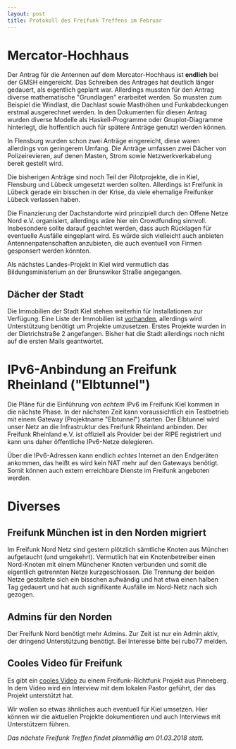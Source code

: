 ```yaml
---
layout: post
title: Protokoll des Freifunk Treffens im Februar
---
```

# Mercator-Hochhaus
Der Antrag für die Antennen auf dem Mercator-Hochhaus ist **endlich** bei der GMSH eingereicht.
Das Schreiben des Antrages hat deutlich länger gedauert, als eigentlich geplant war.
Allerdings mussten für den Antrag diverse mathematische "Grundlagen" erarbeitet werden.
So mussten zum Beispiel die Windlast, die Dachlast sowie Masthöhen und Funkabdeckungen erstmal
ausgerechnet werden.
In den Dokumenten für diesen Antrag wurden diverse Modelle als Haskell-Programme oder Gnuplot-Diagramme hinterlegt, die hoffentlich auch für spätere Anträge genutzt werden können.

In Flensburg wurden schon zwei Anträge eingereicht, diese waren allerdings von geringerem Umfang.
Die Anträge umfassen zwei Dächer von Polizeirevieren, auf denen Masten, Strom sowie Netzwerkverkabelung bereit gestellt wird.

Die bisherigen Anträge sind noch Teil der Pilotprojekte, die in Kiel, Flensburg und Lübeck umgesetzt werden sollten. Allerdings ist Freifunk in Lübeck gerade ein bisschen in der Krise, da viele ehemalige Freifunker Lübeck verlassen haben.

Die Finanzierung der Dachstandorte wird prinzipiell durch den Offene Netze Nord e.V. organisiert, allerdings wäre hier ein Crowdfunding sinnvoll. Insbesondere sollte darauf geachtet werden, dass auch Rücklagen für eventuelle Ausfälle eingeplant wird. Es würde sich vielleicht auch anbieten Antennenpatenschaften anzubieten, die auch eventuell von Firmen gesponsert werden könnten.

Als nächstes Landes-Projekt in Kiel wird vermutlich das Bildungsministerium an der Brunswiker Straße angegangen.

## Dächer der Stadt
Die Immobilien der Stadt Kiel stehen weiterhin für Installationen zur Verfügung.
Eine Liste der Immobilien ist [vorhanden][1], allerdings wird Unterstützung benötigt um Projekte umzusetzen. Erstes Projekte wurden in der Dietrichstraße 2 angefangen. Bisher hat die Stadt allerdings noch nicht auf die ersten Mails geantwortet.

# IPv6-Anbindung an Freifunk Rheinland ("Elbtunnel")

Die Pläne für die Einführung von *echtem* IPv6 im Freifunk Kiel kommen in die nächste Phase.
In der nächsten Zeit kann voraussichtlich ein Testbetrieb mit einem Gateway (Projektname "Elbtunnel") starten. Der Elbtunnel wird unser Netz an die Infrastruktur des Freifunk Rheinland anbinden.
Der Freifunk Rheinland e.V. ist offiziell als Provider bei der RIPE registriert und kann uns daher
öffentliche IPv6-Netze delegieren.

Über die IPv6-Adressen kann endlich *echtes* Internet an den Endgeräten ankommen, das heißt es wird kein NAT mehr auf den Gateways benötigt. Somit können auch extern erreichbare Dienste im Freifunk angeboten werden. 

# Diverses

## Freifunk München ist in den Norden migriert
Im Freifunk Nord Netz sind gestern plötzlich sämtliche Knoten aus München aufgetaucht (und umgekehrt).
Vermutlich hat ein Knotenbetreiber einen Nord-Knoten mit einem Münchener Knoten verbunden und somit die eigentlich getrennten Netze kurzgeschlossen.
Die Trennung der beiden Netze gestaltete sich ein bisschen aufwändig und hat etwa einen halben Tag gedauert und hat auch signifikante Ausfälle im Nord-Netz nach sich gezogen.

## Admins für den Norden
Der Freifunk Nord benötigt mehr Admins. Zur Zeit ist nur ein Admin aktiv, der dringend Unterstützung benötigt. Bei Interesse bitte bei rubo77 melden.

## Cooles Video für Freifunk
Es gibt ein [cooles Video][2] zu einem Freifunk-Richtfunk Projekt aus Pinneberg.
In dem Video wird ein Interview mit dem lokalen Pastor geführt, der das Projekt unterstützt hat.

Wir wollen so etwas ähnliches auch eventuell für Kiel umsetzen. Hier können wir die aktuellen Projekte dokumentieren und auch Interviews mit Unterstützern führen.

 [1]: https://docs.google.com/spreadsheets/d/1gfj_DM1fZln_HYJHPaGkWeyHxM9btrnPPTRz2WkDmWg/edit?usp=sharing
 [2]: https://www.youtube.com/watch?v=sjsKYmav9wU

*Das nächste Freifunk Treffen findet planmäßig am 01.03.2018 statt.*
